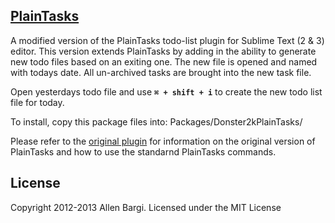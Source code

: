 ## [PlainTasks](https://github.com/aziz/PlainTasks)

A modified version of the PlainTasks todo-list plugin for Sublime Text (2 & 3) editor. This version extends PlainTasks by adding in the ability to generate new todo files based on an exiting one. The new file is opened and named with todays date. All un-archived tasks are brought into the new task file.


Open yesterdays todo file and use **`⌘ + shift + i`** to create the new todo list file for today.

To install, copy this package files into: Packages/Donster2kPlainTasks/

Please refer to the [original plugin](https://github.com/aziz/PlainTasks) for information on the original version of PlainTasks and how to use the standarnd PlainTasks commands.


## License
Copyright 2012-2013 Allen Bargi. Licensed under the MIT License